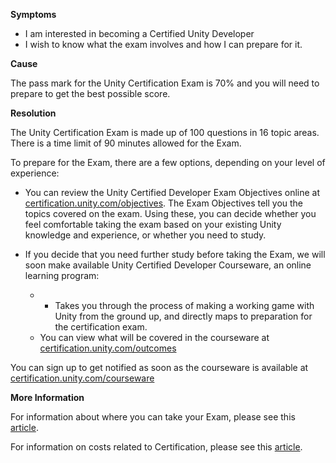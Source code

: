 
        

**Symptoms** 

*   I am interested in becoming a Certified Unity Developer
*   I wish to know what the exam involves and how I can prepare for it.

**Cause** 

The pass mark for the Unity Certification Exam is 70% and you will need to prepare to get the best possible score.

**Resolution** 

The Unity Certification Exam is made up of 100 questions in 16 topic areas. There is a time limit of 90 minutes allowed for the Exam.

To prepare for the Exam, there are a few options, depending on your level of experience:

*   You can review the Unity Certified Developer Exam Objectives online at [certification.unity.com/objectives](http://certification.unity.com/objectives). The Exam Objectives tell you the topics covered on the exam. Using these, you can decide whether you feel comfortable taking the exam based on your existing Unity knowledge and experience, or whether you need to study.
*   If you decide that you need further study before taking the Exam, we will soon make available Unity Certified Developer Courseware, an online learning program:

    *   *   Takes you through the process of making a working game with Unity from the ground up, and directly maps to preparation for the certification exam. 
    *   You can view what will be covered in the courseware at [certification.unity.com/outcomes](http://certification.unity.com/outcomes)

You can sign up to get notified as soon as the courseware is available at [certification.unity.com/courseware](http://certification.unity.com/courseware)

**More Information** 

For information about where you can take your Exam, please see this [article](/hc/en-us/articles/208117686-Where-can-I-take-my-Certification-exam-).

For information on costs related to Certification, please see this [article](/hc/en-us/articles/208117616-How-much-does-Certification-with-Unity-cost-).


      